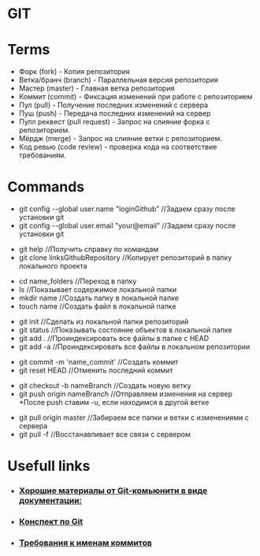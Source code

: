 # GIT

# Terms
<ul>
    <li>Форк (fork) - Копия репозитория</li>
    <li>Ветка/бранч (branch) - Параллельная версия репозитория</li>
    <li>Мастер (master) - Главная ветка репозитория</li>
    <li>Коммит (commit) - Фиксация изменений при работе с репозиторием</li>
    <li>Пул (pull) - Получение последних изменений с сервера</li>
    <li>Пуш (push) - Передача последних изменений на сервер</li>
    <li>Пулл реквест (pull request) - Запрос на слияние форка с репозиторием.</li>
    <li>Мёрдж (merge) - Запрос на слияние ветки с репозиторием.</li>
    <li>Код ревью (code review) - проверка кода на соответствие требованиям.</li>
</ul>

# Commands
<ul>
    <li>git config --global user.name "loginGithub"  //Задаем сразу после установки git</li>
    <li>git config --global user.email "your@email" //Задаем сразу после установки git</li>
</ul>
<ul>
    <li>git help //Получить справку по командам</li>
    <li>git clone linksGithubRepository //Копирует репозиторий в папку локального проекта</li>
</ul>
<ul>    
    <li>cd name_folders //Переход в папку</li>
    <li>ls //Показывает содержимое локальной папки</li>
    <li>mkdir name //Создать папку в локальной папке</li>
    <li>touch name //Создать файл в локальной папке</li>
</ul>
<ul>   
    <li>git init //Сделать из локальной папки репозиторий</li> 
    <li>git status //Показывать состояние объектов в локальной папке</li>
    <li>git add . //Проиндексировать все файлы в папке с HEAD</li>
    <li>git add -a //Проиндексировать все файлы в локальном репозитории</li>
</ul>
<ul>    
    <li>git commit -m 'name_commit' //Создать коммит</li>
    <li>git reset HEAD //Отменить последний коммит</li>
</ul>
<ul>    
    <li>git checkout -b nameBranch //Создать новую ветку</li>
    <li>git push origin nameBranch //Отправляем изменения на сервер *После push ставим -u, если находимся в другой ветке</li>
</ul>
<ul>    
    <li>git pull origin master //Забираем все папки и ветки с изменениями с сервера</li>
    <li>git pull -f //Восстанавливает все связи с сервером</li>
</ul>
 
# Usefull links 
<ul>    
    <li><h3><a href = "https://uleming.github.io/gitbook/index.html">Хорошие материалы от Git-комьюнити в виде документации:</a></h3></li>
    <li><h3><a href = "https://www.evernote.com/shard/s368/client/snv?noteGuid=b1359883-2b9e-419a-b9de-dd959fc05f05&noteKey=97c0f19486d851b3&sn=https%3A%2F%2Fwww.evernote.com%2Fshard%2Fs368%2Fsh%2Fb1359883-2b9e-419a-b9de-dd959fc05f05%2F97c0f19486d851b3&title=Git">Конспект по Git</a></h3></li>
    <li><h3><a href = "https://docs.rs.school/#/git-convention">Требования к именам коммитов</a></h3></li>
</ul>
